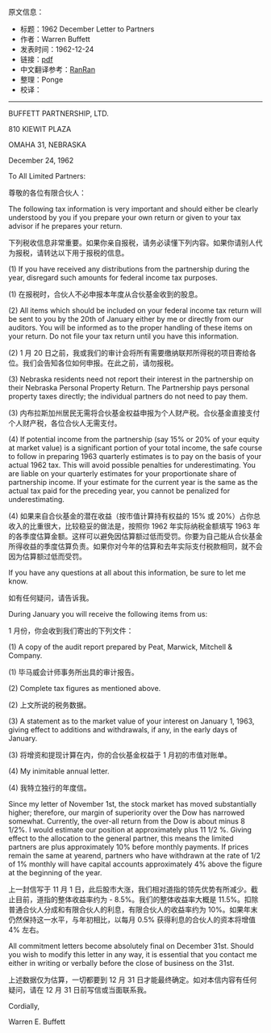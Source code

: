 原文信息：

- 标题：1962 December Letter to Partners
- 作者：Warren Buffett
- 发表时间：1962-12-24
- 链接：[pdf](https://www.rbcpa.com/wp-content/uploads/2016/12/1962.12.24-1.pdf)
- 中文翻译参考：[RanRan](https://xueqiu.com/1173786903/68936618)
- 整理：Ponge
- 校译：

---


BUFFETT PARTNERSHIP, LTD.  

810 KIEWIT PLAZA  

OMAHA 31, NEBRASKA  

December 24, 1962

To All Limited Partners:  

尊敬的各位有限合伙人：

The following tax information is very important and should either be clearly understood by you if you prepare your own return or given to your tax advisor if he prepares your return.  

下列税收信息非常重要。如果你亲自报税，请务必读懂下列内容。如果你请别人代为报税，请转达以下用于报税的信息。  

(1) If you have received any distributions from the partnership during the year, disregard such amounts for federal income tax purposes.  

(1) 在报税时，合伙人不必申报本年度从合伙基金收到的股息。  

(2) All items which should be included on your federal income tax return will be sent to you by the 20th of January either by me or directly from our auditors. You will be informed as to the proper handling of these items on your return. Do not file your tax return until you have this information.  

(2) 1 月 20 日之前，我或我们的审计会将所有需要缴纳联邦所得税的项目寄给各位。我们会告知各位如何申报。在此之前，请勿报税。  
  
(3) Nebraska residents need not report their interest in the partnership on their Nebraska Personal Property Return. The Partnership pays personal property taxes directly; the individual partners do not need to pay them.  

(3) 内布拉斯加州居民无需将合伙基金权益申报为个人财产税。合伙基金直接支付个人财产税，各位合伙人无需支付。  

(4) If potential income from the partnership (say 15% or 20% of your equity at market value) is a significant portion of your total income, the safe course to follow in preparing 1963 quarterly estimates is to pay on the basis of your actual 1962 tax. This will avoid possible penalties for underestimating. You are liable on your quarterly estimates for your proportionate share of partnership income. If your estimate for the current year is the same as the actual tax paid for the preceding year, you cannot be penalized for underestimating.  

(4) 如果来自合伙基金的潜在收益（按市值计算持有权益的 15% 或 20%）占你总收入的比重很大，比较稳妥的做法是，按照你 1962 年实际纳税金额填写 1963 年的各季度估算金额。这样可以避免因估算额过低而受罚。你要为自己能从合伙基金所得收益的季度估算负责。如果你对今年的估算和去年实际支付税款相同，就不会因为估算额过低而受罚。  

If you have any questions at all about this information, be sure to let me know.  

如有任何疑问，请告诉我。 

During January you will receive the following items from us:  

1 月份，你会收到我们寄出的下列文件： 

(1) A copy of the audit report prepared by Peat, Marwick, Mitchell & Company.  

(1) 毕马威会计师事务所出具的审计报告。  

(2) Complete tax figures as mentioned above.  

(2) 上文所说的税务数据。  

(3) A statement as to the market value of your interest on January 1, 1963, giving effect to additions and withdrawals, if any, in the early days of January.  

(3) 将增资和提现计算在内，你的合伙基金权益于 1 月初的市值对账单。 
  
(4) My inimitable annual letter.  

(4) 我特立独行的年度信。  

Since my letter of November 1st, the stock market has moved substantially higher; therefore, our margin of superiority over the Dow has narrowed somewhat. Currently, the over-all return from the Dow is about minus 8 1/2%. I would estimate our position at approximately plus 11 1/2 %. Giving effect to the allocation to the general partner, this means the limited partners are plus approximately 10% before monthly payments. If prices remain the same at yearend, partners who have withdrawn at the rate of 1/2 of 1% monthly will have capital accounts approximately 4% above the figure at the beginning of the year.  

上一封信写于 11 月 1 日，此后股市大涨，我们相对道指的领先优势有所减少。截止目前，道指的整体收益率约为 - 8.5%。我们的整体收益率大概是 11.5%。扣除普通合伙人分成和有限合伙人的利息，有限合伙人的收益率约为 10%。如果年末仍然保持这一水平，与年初相比，以每月 0.5% 获得利息的合伙人的资本将增值 4% 左右。  

All commitment letters become absolutely final on December 31st. Should you wish to modify this letter in any way, it is essential that you contact me either in writing or verbally before the close of business on the 31st.  

上述数据仅为估算，一切都要到 12 月 31 日才能最终确定。如对本信内容有任何疑问，请在 12 月 31 日前写信或当面联系我。  
  
Cordially,  
  
Warren E. Buffett